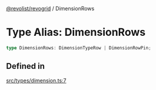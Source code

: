 [@revolist/revogrid](README.md) / DimensionRows

# Type Alias: DimensionRows

```ts
type DimensionRows: DimensionTypeRow | DimensionRowPin;
```

## Defined in

[src/types/dimension.ts:7](https://github.com/revolist/revogrid/blob/69d5bd9cb55a69f54242342681dca616def73994/src/types/dimension.ts#L7)
